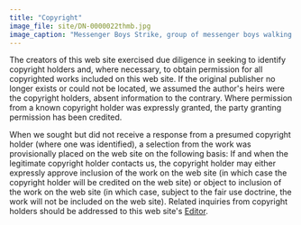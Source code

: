 ```yaml
---
title: "Copyright"
image_file: site/DN-0000022thmb.jpg
image_caption: "Messenger Boys Strike, group of messenger boys walking down a sidewalk during a strike."
---
```


The creators of this web site exercised due diligence in seeking to identify copyright holders and, where necessary, to obtain permission for all copyrighted works included on this web site. If the original publisher no longer exists or could not be located, we assumed the author's heirs were the copyright holders, absent information to the contrary. Where permission from a known copyright holder was expressly granted, the party granting permission has been credited. 

When we sought but did not receive a response from a presumed copyright holder (where one was identified), a selection from the work was provisionally placed on the web site on the following basis: If and when the legitimate copyright holder contacts us, the copyright holder may either expressly approve inclusion of the work on the web site (in which case the copyright holder will be credited on the web site) or object to inclusion of the work on the web site (in which case, subject to the fair use doctrine, the work will not be included on the web site). Related inquiries from copyright holders should be addressed to this web site's [Editor]().
